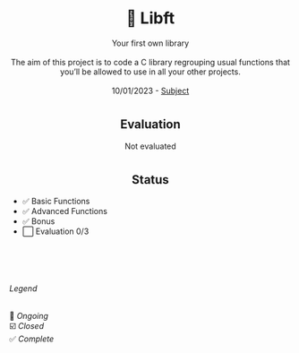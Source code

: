 # <h1 align="center"> :black_square_button: Libft</h1>
<p align="center">
Your first own library<br />
<br>
The aim of this project is to code a C library regrouping usual functions that you’ll be allowed to use in all your other projects.<br>
 <br>
10/01/2023 - 
<a href="es.subject.libft.pdf">Subject</a>
</p>

# <h2 align="center"> Evaluation </h1>
<p align="center">
Not evaluated
</p>

# <h2 align="center"> Status </h1>

- :white_check_mark: Basic Functions
- :white_check_mark: Advanced Functions
- :white_check_mark: Bonus
- :white_large_square: Evaluation 0/3

<br>
<br>
<br>

###### Legend
:black_square_button: _Ongoing_<br />
:ballot_box_with_check: _Closed_<br />
:white_check_mark: _Complete_<br />


